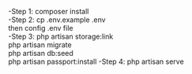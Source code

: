 -Step 1: composer install<br>
-Step 2: cp .env.example .env<br>
then config .env file<br>
-Step 3: php artisan storage:link<br>
php artisan migrate<br>
php artisan db:seed<br>
php artisan passport:install
-Step 4: php artisan serve<br>
